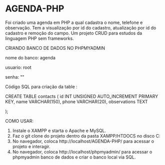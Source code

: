 # AGENDA-PHP
Foi criado uma agenda em PHP a qual cadastra o nome, telefone e observação. Tem a visualização por id do cadastro, atualização por id do cadastro e remoção do campo. Um projeto CRUD para estudos da linguagem PHP sem frameworks. 


CRIANDO BANCO DE DADOS NO PHPMYADMIN 

nome do banco: agenda 

usuario: root

senha: ""

Código SQL para criação da table : 

CREATE TABLE contacts (
	id INT UNSIGNED AUTO_INCREMENT PRIMARY KEY, 
	name VARCHAR(150), 
	phone VARCHAR(20), 
	observations TEXT

);

COMO USAR:
1. Instale o XAMPP e starta o Apache e MySQL.
2. Faz o git clone do projeto dentro da pasta XAMPP/HTDOCS no disco C:
3. No navegador, coloca http://localhost/AGENDA-PHP/ para acessar o projeto e interagir.
4. No navegador, coloca http://localhost/phpmyadmin/ para acessar o phpmyadmin banco de dados e criar o banco local via SQL.
